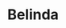 ---
title: Belinda
year: 1925
opening_date: 1925-03-24
closing_date: 
layout: productions
image:
image_caption:
image_credit:
playbill:
category:
details:
  Theatre: Theatre Jacksonville
crew:
  Director: Gertrude F. Jacobi
understudies:
orchestra:
external_links:
---